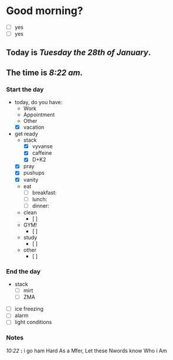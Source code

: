 # Good morning? 
* [ ] yes
* [ ] yes

## Today is ***Tuesday the 28th of January***.
## The time is ***8:22 am***.
### Start the day
* today, do you have:
	* Work
	* Appointment
	* Other 
	* [x] vacation

* get ready
	* stack
		* [x] vyvanse
		* [x] caffeine
		* [x] D+K2
	* [x] pray
	* [x] pushups
	* [x] vanity
	* eat
		* [ ] breakfast:
		* [ ] lunch:
		* [ ] dinner:
	* clean
		* [ ] 
	* GYM!
		* [ ] 
	* study
		* [ ] 
	* other
		* [ ] 
### End the day
* stack
	* [ ] mirt
	* [ ] ZMA
* [ ] ice freezing
* [ ] alarm
* [ ] light conditions

### Notes


*10:22* **:** i go ham Hard As a Mfer, Let these Nwords know Who i Am